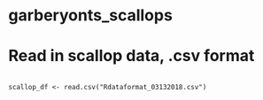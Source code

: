 # garberyonts_scallops


# Read in scallop data, .csv format
```

scallop_df <- read.csv("Rdataformat_03132018.csv")

```

